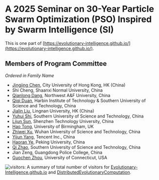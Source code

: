 # A 2025 Seminar on 30-Year Particle Swarm Optimization (PSO) Inspired by Swarm Intelligence (SI)

This is one part of [https://evolutionary-intelligence.github.io/](https://evolutionary-intelligence.github.io/).

## Members of Program Committee

*Ordered in Family Name*

* [Jingjing Chen](https://scholars.cityu.edu.hk/en/persons/jingjing-chen(4263a2bd-a1bc-4d3a-ad44-8cf83c35ce07).html), City University of Hong Kong, HK (China)
* Shi Cheng, Shaanxi Normal University, China
* [Qianlong Dang](https://lxy.nwafu.edu.cn/szdw/4d19c48381ad49e097167e7049563e7e.htm), Northwest A&F University, China
* [Qiqi Duan](https://scholar.google.com/citations?user=a3BJ54cAAAAJ&hl=en), Harbin Institute of Technology & Southern University of Science and Technology, China
* [Jialin Liu](https://scholar.google.com/citations?user=xhytgbIAAAAJ&hl=en), Lingnan University, HK (China)
* [Yuhui Shi](https://shop.elsevier.com/books/swarm-intelligence/eberhart/978-1-55860-595-4), Southern University of Science and Technology, China
* [Lijun Sun](https://scholar.google.com/citations?hl=en&user=Q-mGpFUAAAAJ), Shenzhen Technology University, China
* [Hao Tong](https://scholar.google.com/citations?user=gAqK2jgAAAAJ&hl=en), University of Birmingham, UK
* [Zhiwei Xu](https://jaywayxu.github.io/), Wuhan University of Science and Technology, China
* [Yijun Yang](https://stevenyangyj.github.io/), Tencent Inc., China
* [Haoran Ye](https://henry-yeh.github.io/), Peking University, China
* [Qi Zhao](https://scholar.google.com/citations?user=myZogi0AAAAJ&hl=en), Southern University of Science and Technology, China
* Jian Zeng, Guangdong Police College, China
* [Guochen Zhou](https://scholar.google.com/citations?user=TQu92D8AAAAJ&hl=en), University of Connecticut, USA

![visitors](https://visitor-badge.laobi.icu/badge?page_id=Evolutionary-Intelligence.DistributedEvolutionaryComputation): A
summary of total number of visitors for [Evolutionary-Intelligence.github.io](https://evolutionary-intelligence.github.io/)
and [DistributedEvolutionaryComputation](https://github.com/Evolutionary-Intelligence/DistributedEvolutionaryComputation).
